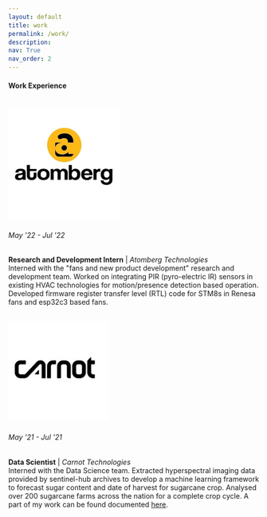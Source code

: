 ```yaml
---
layout: default
title: work
permalink: /work/
description: 
nav: True
nav_order: 2
---
```


#### Work Experience
<br>
<div class="work">
  

  <div class="work-item vertical-center-text">
    <div class="work-bubble-with-date">
      <img src="/assets/img/work/atomberg.png" class="work-bubble" />
      <h6>May '22 - Jul '22</h6>
    </div>
    <p class="work-text">
      <strong>Research and Development Intern</strong> | <i>Atomberg Technologies</i> <br/>
      Interned with the "fans and new product development" research and development team. Worked on integrating PIR (pyro-electric IR) sensors in existing HVAC technologies for motion/presence detection based operation. Developed firmware register transfer level (RTL) code for STM8s in Renesa fans and esp32c3 based fans.
    </p>
    <br>
  </div>

  <div class="work-item vertical-center-text">
    <div class="work-bubble-with-date">
      <img src="/assets/img/work/carnot.png" class="work-bubble" />
      <h6>May '21 - Jul '21</h6>
    </div>
    <p class="work-text">
      <strong>Data Scientist</strong> | <i>Carnot Technologies</i> <br/>
        Interned with the Data Science team. Extracted hyperspectral imaging data provided by sentinel-hub archives to develop a machine learning framework to forecast sugar content and date of harvest for sugarcane crop. Analysed over 200 sugarcane farms across the nation for a complete crop cycle. A part of my work can be found documented <a href = "https://medium.com/data-kisaan/to-harvest-or-not-to-harvest-1b563690480c">here</a>.
    </p>
    <br>
  </div>

</div>